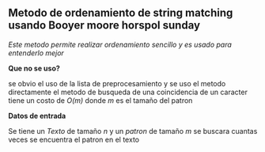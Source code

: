 ## Metodo de ordenamiento de string matching usando Booyer moore horspol sunday


*Este metodo permite realizar ordenamiento sencillo y es usado para entenderlo mejor*



**Que no se uso?**

se obvio el uso de la lista de preprocesamiento  y se uso el metodo directamente el metodo de busqueda de una coincidencia de un caracter tiene un costo de  *O(m)* donde *m* es el tamaño del patron


**Datos de entrada**

Se tiene un *Texto* de tamaño *n* y un *patron* de tamaño *m* se buscara cuantas veces se encuentra el patron en el texto